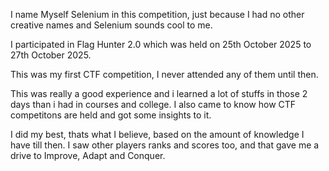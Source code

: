I name Myself Selenium in this competition, just because I had no other creative names and Selenium sounds cool to me.

I participated in Flag Hunter 2.0 which was held on 25th October 2025 to 27th October 2025.

This was my first CTF competition, I never attended any of them until then. 

This was really a good experience and i learned a lot of stuffs in those 2 days than i had in courses and college. I also came to know how CTF competitons are held and got some insights to it. 

I did my best, thats what I believe, based on the amount of knowledge I have till then. I saw other players ranks and scores too, and that gave me a drive to Improve, Adapt and Conquer. 


